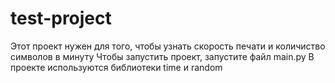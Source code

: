 # test-project
Этот проект нужен для того, чтобы узнать скорость печати и количиство символов в минуту
Чтобы запустить проект, запустите файл main.py
В проекте используются библиотеки time и random
